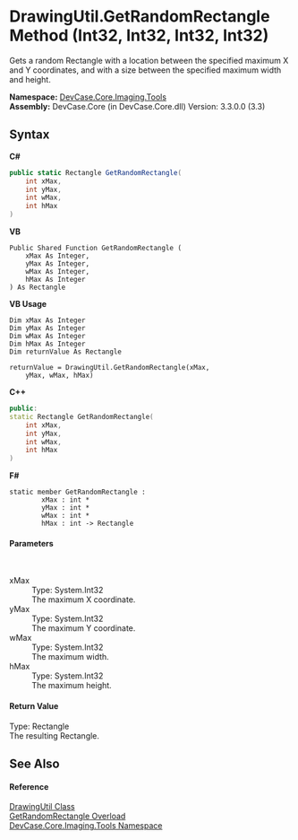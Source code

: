 # DrawingUtil.GetRandomRectangle Method (Int32, Int32, Int32, Int32)
 

Gets a random Rectangle with a location between the specified maximum X and Y coordinates, and with a size between the specified maximum width and height.

**Namespace:**&nbsp;<a href="N_DevCase_Core_Imaging_Tools">DevCase.Core.Imaging.Tools</a><br />**Assembly:**&nbsp;DevCase.Core (in DevCase.Core.dll) Version: 3.3.0.0 (3.3)

## Syntax

**C#**<br />
``` C#
public static Rectangle GetRandomRectangle(
	int xMax,
	int yMax,
	int wMax,
	int hMax
)
```

**VB**<br />
``` VB
Public Shared Function GetRandomRectangle ( 
	xMax As Integer,
	yMax As Integer,
	wMax As Integer,
	hMax As Integer
) As Rectangle
```

**VB Usage**<br />
``` VB Usage
Dim xMax As Integer
Dim yMax As Integer
Dim wMax As Integer
Dim hMax As Integer
Dim returnValue As Rectangle

returnValue = DrawingUtil.GetRandomRectangle(xMax, 
	yMax, wMax, hMax)
```

**C++**<br />
``` C++
public:
static Rectangle GetRandomRectangle(
	int xMax, 
	int yMax, 
	int wMax, 
	int hMax
)
```

**F#**<br />
``` F#
static member GetRandomRectangle : 
        xMax : int * 
        yMax : int * 
        wMax : int * 
        hMax : int -> Rectangle 

```


#### Parameters
&nbsp;<dl><dt>xMax</dt><dd>Type: System.Int32<br />The maximum X coordinate.</dd><dt>yMax</dt><dd>Type: System.Int32<br />The maximum Y coordinate.</dd><dt>wMax</dt><dd>Type: System.Int32<br />The maximum width.</dd><dt>hMax</dt><dd>Type: System.Int32<br />The maximum height.</dd></dl>

#### Return Value
Type: Rectangle<br />The resulting Rectangle.

## See Also


#### Reference
<a href="T_DevCase_Core_Imaging_Tools_DrawingUtil">DrawingUtil Class</a><br /><a href="Overload_DevCase_Core_Imaging_Tools_DrawingUtil_GetRandomRectangle">GetRandomRectangle Overload</a><br /><a href="N_DevCase_Core_Imaging_Tools">DevCase.Core.Imaging.Tools Namespace</a><br />